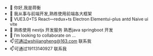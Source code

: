- 👋 你好,我是蒋衡
- 👀 我从事与前端开发,熟练使用前端各大框架
- 👀 VUE3.0+TS React—redux+ts Electron  Elementui-plus antd  Naive ui vite
- 🌱 熟练使用 nestjs 开发服务   熟悉java  springboot  开发
- 💞️ I’m looking to collaborate on ...
- 📫可通过wshijiangheng@163.com 联系我
- 📫可通过19113140927 联系我

<!---
jianghengheng/jianghengheng is a ✨ special ✨ repository because its `README.md` (this file) appears on your GitHub profile.
You can click the Preview link to take a look at your changes.
--->

